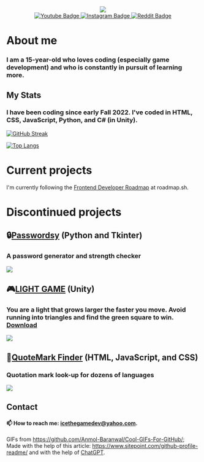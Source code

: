 <div id="header" align="center">
  <img src="https://user-images.githubusercontent.com/74038190/216654128-ad1c5827-e18e-43a6-974b-3669cbb082b9.gif"/>
</div>
<div id="badges" align="center">
  <a href="https://www.youtube.com/channel/UCBqVJU4gjeik1RavAsVR6Pg">
    <img src="https://img.shields.io/badge/Youtube-darkred?logo=youtube&logoColor=white&style=for-the-badge" alt="Youtube Badge"/>
  </a>
  <a href="https://www.instagram.com/icethecoder/">
    <img src="https://img.shields.io/badge/Instagram-orange?logo=instagram&logoColor=white&style=for-the-badge" alt="Instagram Badge"/>
  </a>
  <a href="https://www.reddit.com/user/AnEntirePeach">
    <img src="https://img.shields.io/badge/Reddit-red?logo=reddit&logoColor=white&style=for-the-badge" alt="Reddit Badge"/>
  </a>
</div>

<div id="views" align="center">
  <img src="https://komarev.com/ghpvc/?username=icethecoder&style=flat-square&color=blue" alt=""/>
</div>

# About me
### I am a 15-year-old who loves coding (especially game development) and who is constantly in pursuit of learning more.

## My Stats

### I have been coding since early Fall 2022. I've coded in HTML, CSS, JavaScript, Python, and C# (in Unity).

[![GitHub Streak](http://github-readme-streak-stats.herokuapp.com?user=icethecoder&theme=dark&hide_border=true&date_format=j%20M%5B%20Y%5D)](https://git.io/streak-stats)

[![Top Langs](https://github-readme-stats.vercel.app/api/top-langs/?username=icethecoder&layout=compact&theme=vision-friendly-dark)](https://github.com/anuraghazra/github-readme-stats)


# Current projects
I'm currently following the [Frontend Developer Roadmap](https://roadmap.sh/frontend?r=frontend-beginner) at roadmap.sh.
# Discontinued projects
  ## 🔒[Passwordsy](https://github.com/icethegamedev/Passwordsy) (Python and Tkinter)
  ### A password generator and strength checker
  <a data-flickr-embed="true" href="https://www.flickr.com/photos/197764307@N08/53163694708/in/dateposted-public/" title="12334"><img src="https://live.staticflickr.com/65535/53163694708_ebd90e2f60_o.png"/></a>
  ## 🎮[LIGHT GAME](https://github.com/icethegamedev/light-game) (Unity)
  ### You are a light that grows larger the faster you move. Avoid running into triangles and find the green square to win. [Download](https://icethegamedev.itch.io/light-game)
  <a data-flickr-embed="true" href="https://www.flickr.com/photos/197764307@N08/53163399644/in/dateposted-public/" title="278"><img src="https://live.staticflickr.com/65535/53163399644_9ced36e1c7_o.png"/></a>
  ## 🔎[QuoteMark Finder](https://github.com/icethegamedev/QuoteMark-Finder) (HTML, JavaScript, and CSS)
  ### Quotation mark look-up for dozens of languages
  <a data-flickr-embed="true" href="https://www.flickr.com/photos/197764307@N08/53162612797/in/dateposted-public/" title="286"><img src="https://live.staticflickr.com/65535/53162612797_c92bbe5372_o.png"/></a>

## Contact
#### 📫 How to reach me: icethegamedev@yahoo.com.

GIFs from https://github.com/Anmol-Baranwal/Cool-GIFs-For-GitHub/; Made with the help of this article: https://www.sitepoint.com/github-profile-readme/ and with the help of [ChatGPT](https://chat.openai.com/).


